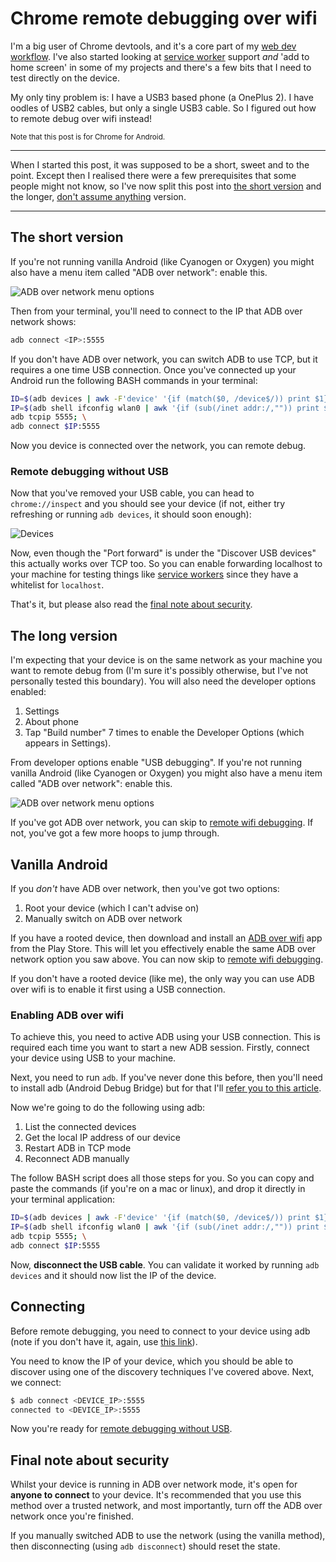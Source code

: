 # Chrome remote debugging over wifi

I'm a big user of Chrome devtools, and it's a core part of my [web dev workflow](https://remysharp.com/search?q=workflow). I've also started looking at [service worker](https://remysharp.com/2016/03/22/the-copy--paste-guide-to-your-first-service-worker) support *and* 'add to home screen' in some of my projects and there's a few bits that I need to test directly on the device.

My only tiny problem is: I have a USB3 based phone (a OnePlus 2). I have oodles of USB2 cables, but only a single USB3 cable. So I figured out how to remote debug over wifi instead!

<small>Note that this post is for Chrome for Android.</small>

<!--more-->

---

When I started this post, it was supposed to be a short, sweet and to the point. Except then I realised there were a few prerequisites that some people might not know, so I've now split this post into [the short version](#the-short-version) and the longer, [don't assume anything](#the-long-version) version.

---

## The short version

If you're not running vanilla Android (like Cyanogen or Oxygen) you might also have a menu item called "ADB over network": enable this.

<img src="/images/adb-over-network.gif" alt="ADB over network menu options" class="half">

Then from your terminal, you'll need to connect to the IP that ADB over network shows:

```bash
adb connect <IP>:5555
```

If you don't have ADB over network, you can switch ADB to use TCP, but it requires a one time USB connection. Once you've connected up your Android run the following BASH commands in your terminal:

```bash
ID=$(adb devices | awk -F'device' '{if (match($0, /device$/)) print $1}'); \
IP=$(adb shell ifconfig wlan0 | awk '{if (sub(/inet addr:/,"")) print $1 }'); \
adb tcpip 5555; \
adb connect $IP:5555
```

Now you device is connected over the network, you can remote debug.

### Remote debugging without USB

Now that you've removed your USB cable, you can head to `chrome://inspect` and you should see your device (if not, either try refreshing or running `adb devices`, it should soon enough):

![Devices](/images/adb-devices.png)

Now, even though the "Port forward" is under the "Discover USB devices" this actually works over TCP too. So you can enable forwarding localhost to your machine for testing things like [service workers](https://remysharp.com/2016/03/22/the-copy--paste-guide-to-your-first-service-worker) since they have a whitelist for `localhost`.

That's it, but please also read the [final note about security](#final-note-about-security).

## The long version

I'm expecting that your device is on the same network as your machine you want to remote debug from (I'm sure it's possibly otherwise, but I've not personally tested this boundary). You will also need the developer options enabled:

1. Settings
2. About phone
3. Tap "Build number" 7 times to enable the Developer Options (which appears in Settings).

From developer options enable "USB debugging". If you're not running vanilla Android (like Cyanogen or Oxygen) you might also have a menu item called "ADB over network": enable this.

<img src="/images/adb-over-network.gif" alt="ADB over network menu options" class="half">

If you've got ADB over network, you can skip to [remote wifi debugging](#remote-wifi-debugging). If not, you've got a few more hoops to jump through.

## Vanilla Android

If you *don't* have ADB over network, then you've got two options:

1. Root your device (which I can't advise on)
2. Manually switch on ADB over network

If you have a rooted device, then download and install an [ADB over wifi](https://play.google.com/store/search?q=adb%20over%20wifi&c=apps) app from the Play Store. This will let you effectively enable the same ADB over network option you saw above. You can now skip to [remote wifi debugging](#remote-wifi-debugging).

If you don't have a rooted device (like me), the only way you can use ADB over wifi is to enable it first using a USB connection.

### Enabling ADB over wifi

To achieve this, you need to active ADB using your USB connection. This is required each time you want to start a new ADB session. Firstly, connect your device using USB to your machine.

Next, you need to run `adb`. If you've never done this before, then you'll need to install adb (Android Debug Bridge) but for that I'll [refer you to this article](http://lifehacker.com/the-easiest-way-to-install-androids-adb-and-fastboot-to-1586992378).

Now we're going to do the following using adb:

1. List the connected devices
2. Get the local IP address of our device
3. Restart ADB in TCP mode
4. Reconnect ADB manually

The follow BASH script does all those steps for you. So you can copy and paste the commands (if you're on a mac or linux), and drop it directly in your terminal application:

```bash
ID=$(adb devices | awk -F'device' '{if (match($0, /device$/)) print $1}'); \
IP=$(adb shell ifconfig wlan0 | awk '{if (sub(/inet addr:/,"")) print $1 }'); \
adb tcpip 5555; \
adb connect $IP:5555
```

Now, **disconnect the USB cable**. You can validate it worked by running `adb devices` and it should now list the IP of the device.

## Connecting

Before remote debugging, you need to connect to your device using adb (note if you don't have it, again, use [this link](http://lifehacker.com/the-easiest-way-to-install-androids-adb-and-fastboot-to-1586992378)).

You need to know the IP of your device, which you should be able to discover using one of the discovery techniques I've covered above. Next, we connect:

```bash
$ adb connect <DEVICE_IP>:5555
connected to <DEVICE_IP>:5555
```

Now you're ready for [remote debugging without USB](#remote-debugging-without-usb).

## Final note about security

Whilst your device is running in ADB over network mode, it's open for **anyone to connect** to your device. It's recommended that you use this method over a trusted network, and most importantly, turn off the ADB over network once you're finished.

If you manually switched ADB to use the network (using the vanilla method), then disconnecting (using `adb disconnect`) should reset the state.

